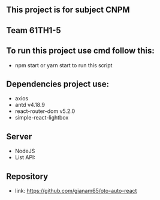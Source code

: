 ## This project is for subject CNPM 
## Team 61TH1-5
## To run this project use cmd follow this:
+ npm start or yarn start to run this script

## Dependencies project use:
+ axios
+ antd v4.18.9
+ react-router-dom v5.2.0
+ simple-react-lightbox

## Server
+ NodeJS
+ List API: 

## Repository
+ link: https://github.com/gianam65/oto-auto-react